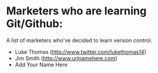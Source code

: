 # Marketers who are learning Git/Github:
A list of marketers who've decided to learn version control.

- Luke Thomas (http://www.twitter.com/lukethomas14)
- Jim Smith (http://www.urlnamehere.com)
- Add Your Name Here
